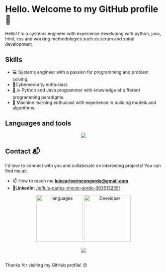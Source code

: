 # Hello. Welcome to my GitHub profile 👋

Hello! I'm a systems engineer with experience developing with python, java, html, css and working methodologies such as scrum and spiral development.

## Skills

- 💻 Systems engineer with a passion for programming and problem solving.
- 🔐Cybersecurity enthusiast.
- 🐍,☕ Python and Java programmer with knowledge of different programming paradigms.
- 🤖 Machine learning enthusiast with experience in building models and algorithms.

## Languages ​​and tools
<p align='center'>
  <a href='https://skillicons.dev'>
    <img src='https://skillicons.dev/icons?i=py,mysql,html,css,vscode,github,java,eclipse,mongodb,flask,javascript,firebase,postgresql' />
  </a>
</p>

## Contact 📬
I'd love to connect with you and collaborate on interesting projects! You can find me at:
- 📫 How to reach me **luiscarlosrincongordo@gmail.com**
- **👤LinkedIn:** [/in/luis-carlos-rincon-gordo-303513255/](https://www.linkedin.com/in/luis-carlos-rincon-gordo-303513255)

<div align="center">
  <img src="https://github-readme-stats.vercel.app/api/top-langs?username=LuisCarlosRinconG&locale=en&hide_title=false&layout=compact&card_width=320&langs_count=5&theme=dracula&hide_border=false&bg_color=000000&title_color=3498db&icon_color=3498db" height="150" alt="languages" />
  <img src="https://media4.giphy.com/media/bGgsc5mWoryfgKBx1u/giphy.gif?cid=ecf05e47ous0p1afsltjnr7qded5u0xd89m5y3y3le1beo3i&ep=v1_gifs_search&rid=giphy.gif&ct=g" height="150" alt="Developer">
</div>
<br>
<div align="center">
  <img src="https://profile-counter.glitch.me/LuisCarlosRinconG/count.svg?" class="contador" />
</div>
<br>

Thanks for visiting my GitHub profile! 😊
